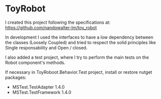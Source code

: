 # ToyRobot 
I created this project following the specifications at:
https://github.com/nandowalter-lm/toy_robot

In development I used the interfaces to have a low dependency between the classes (Loosely Coupled) and tried to respect the solid principles like Single responsability and Open / closed.

I also added a test project, where I try to perform the main tests on the Robot component's methods.

If necessary in ToyRoboot.Behavior.Test project,  install or restore nutget packages:
 - MSTest.TestAdapter 1.4.0
 - MSTest.TestFramework 1.4.0
 
 
